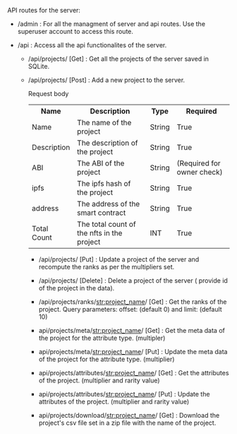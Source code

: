 API routes for the server:

- /admin : For all the managment of server and api routes. Use the superuser account to access this route.

- /api : Access all the api functionalites of the server.

  - /api/projects/ [Get] : Get all the projects of the server saved in SQLite.
  - /api/projects/ [Post] : Add a new project to the server.

    <!-- table for post request  -->

    Request body
    <table>
        <tr>
            <th>Name</th>
            <th>Description</th>
            <th>Type</th>
            <th>Required</th>
        </tr>
        <tr>
        <td>Name</td>
        <td>The name of the project</td>
        <td>String</td>
        <td>True</td>
        </tr>
        <tr>
        <td>Description</td>
        <td>The description of the project</td>
        <td>String</td>
        <td>True</td>
        </tr>
        <tr>
        <td>ABI</td>
        <td>The ABI of the project</td>
        <td>String</td>
        <td>(Required for owner check)</td>
        </tr>
        <tr>
        <td>ipfs</td>
        <td>The ipfs hash of the project</td>
        <td>String</td>
        <td>True</td>
        </tr>
        <tr>
        <td>address</td>
        <td>The address of the smart contract</td>
        <td>String</td>
        <td>True</td>
        </tr>
        <tr>
        <td>Total Count</td>
        <td>The total count of the nfts in the  project</td>
        <td>INT</td>
        <td>True</td>
        </tr>
    </table>

    - /api/projects/ [Put] : Update a project of the server and recompute the ranks as per the multipliers set.

    - /api/projects/ [Delete] : Delete a project of the server ( provide id of the project in the data).

    - /api/projects/ranks/<str:project_name>/ [Get] : Get the ranks of the project. Query parameters: offset: (default 0) and limit: (default 10)

    - api/projects/meta/<str:project_name>/ [Get] : Get the meta data of the project for the attribute type. (multipler)

    - api/projects/meta/<str:project_name>/ [Put] : Update the meta data of the project for the attribute type. (multiplier)

    - api/projects/attributes/<str:project_name>/ [Get] : Get the attributes of the project. (multiplier and rarity value)

    - api/projects/attributes/<str:project_name>/ [Put] : Update the attributes of the project. (multiplier and rarity value)

    - api/projects/download/<str:project_name>/ [Get] : Download the project's csv file set in a zip file with the name of the project.